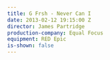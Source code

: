 ```yaml
---
title: G Frsh - Never Can I
date: 2013-02-12 19:15:00 Z
director: James Partridge
production-company: Equal Focus
equipment: RED Epic
is-shown: false
---
```


